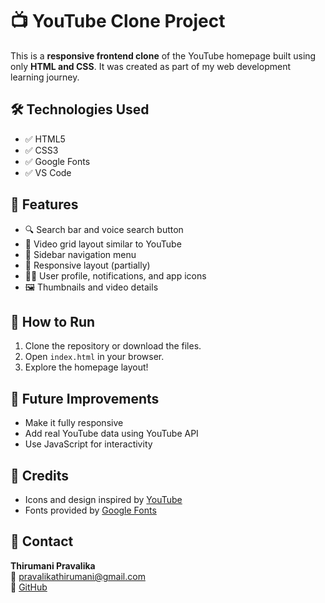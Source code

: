 # 📺 YouTube Clone Project

This is a **responsive frontend clone** of the YouTube homepage built using only **HTML and CSS**. It was created as part of my web development learning journey.

## 🛠️ Technologies Used

- ✅ HTML5  
- ✅ CSS3  
- ✅ Google Fonts  
- ✅ VS Code

## 🧩 Features

- 🔍 Search bar and voice search button
- 🎥 Video grid layout similar to YouTube
- 🧭 Sidebar navigation menu
- 📱 Responsive layout (partially)
- 🧑‍💻 User profile, notifications, and app icons
- 🖼️ Thumbnails and video details

## 📌 How to Run

1. Clone the repository or download the files.
2. Open `index.html` in your browser.
3. Explore the homepage layout!

## 🚀 Future Improvements

- Make it fully responsive
- Add real YouTube data using YouTube API
- Use JavaScript for interactivity

## 📣 Credits

- Icons and design inspired by [YouTube](https://youtube.com)
- Fonts provided by [Google Fonts](https://fonts.google.com)

## 📧 Contact

**Thirumani Pravalika**  
📩 pravalikathirumani@gmail.com  
🔗 [GitHub](https://github.com/Thirumani-Pravalika)



